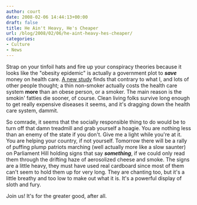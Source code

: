 ```yaml
---
author: court
date: 2008-02-06 14:44:13+00:00
draft: false
title: He Ain't Heavy, He's Cheaper
url: /blog/2008/02/06/he-aint-heavy-hes-cheaper/
categories:
- Culture
- News
---
```


Strap on your tinfoil hats and fire up your conspiracy theories because it looks like the "obesity epidemic" is actually a government plot to **_save_** money on health care.  [A new study](http://news.wired.com/dynamic/stories/O/OBESITY_COST?SITE=WIRE&SECTION=HOME&TEMPLATE=DEFAULT&CTIME=2008-02-05-02-58-08) finds that contrary to what I, and lots of other people thought; a thin non-smoker actually costs the health care system **more** than an obese person, or a smoker.  The main reason is the smokin' fatties die sooner, of course.  Clean living folks survive long enough to get really expensive diseases it seems, and it's dragging down the health care system, dammit.

So comrade, it seems that the socially responsible thing to do would be to turn off that damn treadmill and grab yourself a hoagie.  You are nothing less than an enemy of the state if you don't.  Give me a light while you're at it.  You are helping your country, if not yourself.  Tomorrow there will be a rally of puffing plump patriots marching (well actually more like a slow saunter) on Parliament Hill holding signs that say _**something**_, if we could only read them through the drifting haze of aerosolized cheese and smoke.  The signs are a little heavy, they must have used real cardboard since most of them can't seem to hold them up for very long.  They are chanting too, but it's a little breathy and too low to make out what it is.  It's a powerful display of sloth and fury.

Join us!  It's for the greater good, after all.
